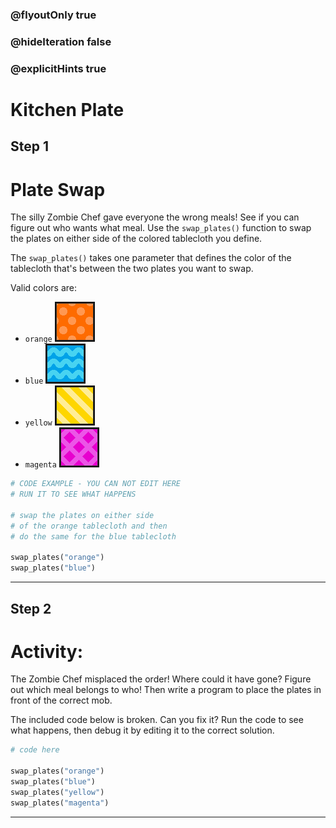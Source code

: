 ### @flyoutOnly true
### @hideIteration false
### @explicitHints true

# Kitchen Plate

## Step 1
# Plate Swap

The silly Zombie Chef gave everyone the wrong meals! See if you can figure out who wants what meal. Use the `swap_plates()` function to swap the plates on either side of the colored tablecloth you define.

The `swap_plates()` takes one parameter that defines the color of the tablecloth that's between the two plates you want to swap.

Valid colors are:
- `orange` ![Orange Arrow](img/orange_arrow.png "Orange Arrow")
- `blue` ![Blue Arrow](img/blue_arrow.png "Blue Arrow")
- `yellow` ![Yellow Arrow](img/yellow_arrow.png "Yellow Arrow")
- `magenta` ![Magenta Arrow](img/magenta_arrow.png "Magenta Arrow")

```python
# CODE EXAMPLE - YOU CAN NOT EDIT HERE
# RUN IT TO SEE WHAT HAPPENS

# swap the plates on either side
# of the orange tablecloth and then
# do the same for the blue tablecloth

swap_plates("orange")
swap_plates("blue")
```

---

## Step 2
# Activity:

The Zombie Chef misplaced the order! Where could it have gone? Figure out which meal belongs to who! Then write a program to place the plates in front of the correct mob. 

The included code below is broken. Can you fix it? Run the code to see what happens, then debug it by editing it to the correct solution.

```python
# code here

swap_plates("orange")
swap_plates("blue")
swap_plates("yellow")
swap_plates("magenta")
```

---

